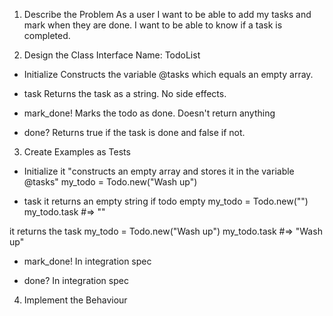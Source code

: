 1. Describe the Problem
As a user
I want to be able to add my tasks and mark when they are done. 
I want to be able to know if a task is completed.


2. Design the Class Interface
Name: TodoList


* Initialize
  Constructs the variable @tasks which equals an empty array.

* task
 Returns the task as a string. No side effects.

* mark_done!
 Marks the todo as done. Doesn't return anything

* done?
Returns true if the task is done and false if not.

3. Create Examples as Tests

* Initialize
it "constructs an empty array and stores it in the variable @tasks"
 my_todo = Todo.new("Wash up")

* task
it returns an empty string if todo empty
 my_todo = Todo.new("")
 my_todo.task #=> ""

it returns the task
 my_todo = Todo.new("Wash up")
 my_todo.task #=> "Wash up"

* mark_done! 
In integration spec

 * done?
In integration spec


4. Implement the Behaviour